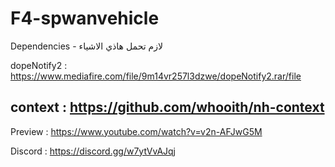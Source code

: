 # F4-spwanvehicle

Dependencies - لازم تحمل هاذي الاشياء

dopeNotify2 : https://www.mediafire.com/file/9m14vr257l3dzwe/dopeNotify2.rar/file

context : https://github.com/whooith/nh-context
-----------------------------------------------
Preview : https://www.youtube.com/watch?v=v2n-AFJwG5M

Discord : https://discord.gg/w7ytVvAJqj
